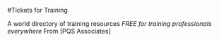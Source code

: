 #Tickets for Training

A world directory of training resources
*FREE for training professionals everywhere*
From [PQS Associates]
